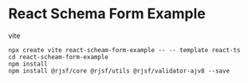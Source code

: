# React Schema Form Example

vite 
```
npx create vite react-scheam-form-example -- -- template react-ts
cd react-scheam-form-example
npm install
npm install @rjsf/core @rjsf/utils @rjsf/validator-ajv8 --save
```

